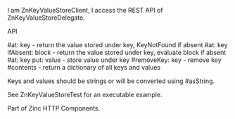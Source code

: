 I am ZnKeyValueStoreClient, I access the REST API of ZnKeyValueStoreDelegate.

API

  #at: key - return the value stored under key, KeyNotFound if absent
  #at: key ifAbsent: block - return the value stored under key, evaluate block if absent
  #at: key put: value - store value under key
  #removeKey: key - remove key
  #contents - return a dictionary of all keys and values

Keys and values should be strings or will be converted using #asString.

See ZnKeyValueStoreTest for an executable example.

Part of Zinc HTTP Components.